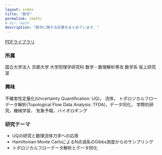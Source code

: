 ```yaml
---
layout: index
title: "数学"
permalink: /math/
# dir: math
description: "数学に関する記事をまとめています．"
---
```


[PDFライブラリ](/math/pdf_library/)

### 所属
国立大学法人 京都大学 大学院理学研究科 数学・数理解析専攻 数学系 坂上研究室

### 興味
不確実性定量化(Uncertainty Quantification: UQ)， 流体， トポロジカルフローデータ解析(Topological Flow Data Analysis: TFDA)，データ同化， 学際的研究，機械学習， 気象予報，バイオロギング

### 研究テーマ
- UQの研究と数理流体力学への応用
- Hamiltonian Monte CarloによるN点渦系のGibbs測度からのサンプリング
- トポロジカルフローデータ解析とデータ同化
